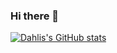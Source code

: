 ### Hi there 👋

<!--
**DahliaGRV/DahliaGRV** is a ✨ _special_ ✨ repository because its `README.md` (this file) appears on your GitHub profile.

Here are some ideas to get you started:

- 🔭 I’m currently working on ...
- 🌱 I’m currently learning ...
- 👯 I’m looking to collaborate on ...
- 🤔 I’m looking for help with ...
- 💬 Ask me about ...
- 📫 How to reach me: ...
- 😄 Pronouns: ...
- ⚡ Fun fact: ...
-->
[![Dahlis's GitHub stats](https://github-readme-stats.vercel.app/api?username=DahliaGRV?theme=panda)](https://github.com/anuraghazra/github-readme-stats)

